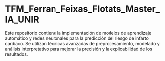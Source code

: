 # TFM_Ferran_Feixas_Flotats_Master_IA_UNIR
Este repositorio contiene la implementación de modelos de aprendizaje automático y redes neuronales para la predicción del riesgo de infarto cardíaco. Se utilizan técnicas avanzadas de preprocesamiento, modelado y análisis interpretativo para mejorar la precisión y la explicabilidad de los resultados.
